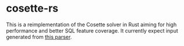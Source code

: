 # cosette-rs

This is a reimplementation of the Cosette solver in Rust aiming for high performance and better SQL feature coverage.
It currently expect input generated from [this parser](https://github.com/cosette-solver/cosette-parser).
